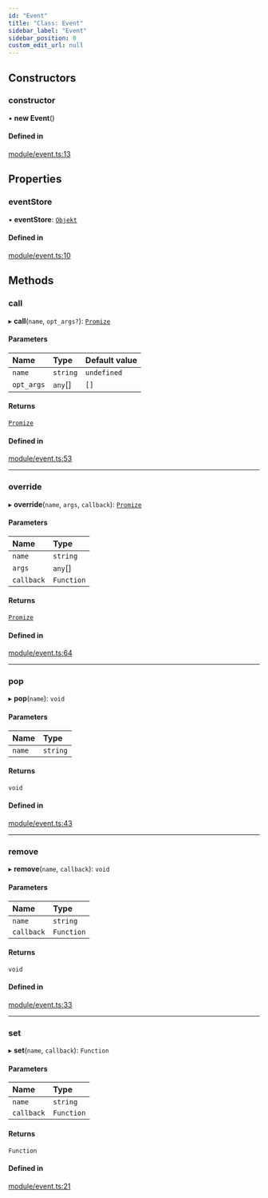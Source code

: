 ```yaml
---
id: "Event"
title: "Class: Event"
sidebar_label: "Event"
sidebar_position: 0
custom_edit_url: null
---
```


## Constructors

### constructor

• **new Event**()

#### Defined in

[module/event.ts:13](https://github.com/siposdani87/sui-js/blob/a88c06f/src/module/event.ts#L13)

## Properties

### eventStore

• **eventStore**: [`Objekt`](Objekt.md)

#### Defined in

[module/event.ts:10](https://github.com/siposdani87/sui-js/blob/a88c06f/src/module/event.ts#L10)

## Methods

### call

▸ **call**(`name`, `opt_args?`): [`Promize`](Promize.md)

#### Parameters

| Name | Type | Default value |
| :------ | :------ | :------ |
| `name` | `string` | `undefined` |
| `opt_args` | `any`[] | `[]` |

#### Returns

[`Promize`](Promize.md)

#### Defined in

[module/event.ts:53](https://github.com/siposdani87/sui-js/blob/a88c06f/src/module/event.ts#L53)

___

### override

▸ **override**(`name`, `args`, `callback`): [`Promize`](Promize.md)

#### Parameters

| Name | Type |
| :------ | :------ |
| `name` | `string` |
| `args` | `any`[] |
| `callback` | `Function` |

#### Returns

[`Promize`](Promize.md)

#### Defined in

[module/event.ts:64](https://github.com/siposdani87/sui-js/blob/a88c06f/src/module/event.ts#L64)

___

### pop

▸ **pop**(`name`): `void`

#### Parameters

| Name | Type |
| :------ | :------ |
| `name` | `string` |

#### Returns

`void`

#### Defined in

[module/event.ts:43](https://github.com/siposdani87/sui-js/blob/a88c06f/src/module/event.ts#L43)

___

### remove

▸ **remove**(`name`, `callback`): `void`

#### Parameters

| Name | Type |
| :------ | :------ |
| `name` | `string` |
| `callback` | `Function` |

#### Returns

`void`

#### Defined in

[module/event.ts:33](https://github.com/siposdani87/sui-js/blob/a88c06f/src/module/event.ts#L33)

___

### set

▸ **set**(`name`, `callback`): `Function`

#### Parameters

| Name | Type |
| :------ | :------ |
| `name` | `string` |
| `callback` | `Function` |

#### Returns

`Function`

#### Defined in

[module/event.ts:21](https://github.com/siposdani87/sui-js/blob/a88c06f/src/module/event.ts#L21)
